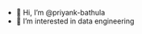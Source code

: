 - 👋 Hi, I’m @priyank-bathula
- 👀 I’m interested in data engineering

<!---
priyank-bathula/priyank-bathula is a ✨ special ✨ repository because its `README.md` (this file) appears on your GitHub profile.
You can click the Preview link to take a look at your changes.
--->
